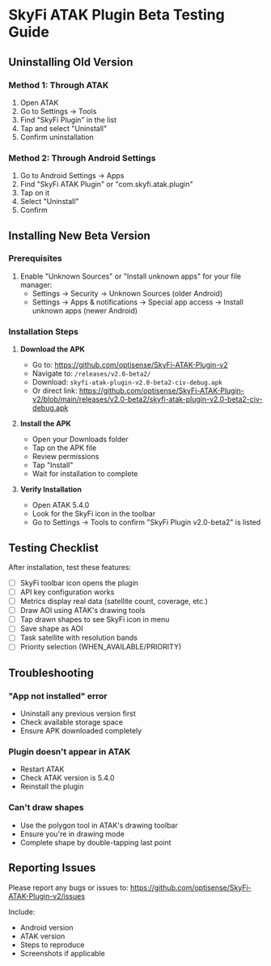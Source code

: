 # SkyFi ATAK Plugin Beta Testing Guide

## Uninstalling Old Version

### Method 1: Through ATAK
1. Open ATAK
2. Go to Settings → Tools
3. Find "SkyFi Plugin" in the list
4. Tap and select "Uninstall"
5. Confirm uninstallation

### Method 2: Through Android Settings
1. Go to Android Settings → Apps
2. Find "SkyFi ATAK Plugin" or "com.skyfi.atak.plugin"
3. Tap on it
4. Select "Uninstall"
5. Confirm

## Installing New Beta Version

### Prerequisites
1. Enable "Unknown Sources" or "Install unknown apps" for your file manager:
   - Settings → Security → Unknown Sources (older Android)
   - Settings → Apps & notifications → Special app access → Install unknown apps (newer Android)

### Installation Steps

1. **Download the APK**
   - Go to: https://github.com/optisense/SkyFi-ATAK-Plugin-v2
   - Navigate to: `/releases/v2.0-beta2/`
   - Download: `skyfi-atak-plugin-v2.0-beta2-civ-debug.apk`
   - Or direct link: https://github.com/optisense/SkyFi-ATAK-Plugin-v2/blob/main/releases/v2.0-beta2/skyfi-atak-plugin-v2.0-beta2-civ-debug.apk

2. **Install the APK**
   - Open your Downloads folder
   - Tap on the APK file
   - Review permissions
   - Tap "Install"
   - Wait for installation to complete

3. **Verify Installation**
   - Open ATAK 5.4.0
   - Look for the SkyFi icon in the toolbar
   - Go to Settings → Tools to confirm "SkyFi Plugin v2.0-beta2" is listed

## Testing Checklist

After installation, test these features:

- [ ] SkyFi toolbar icon opens the plugin
- [ ] API key configuration works
- [ ] Metrics display real data (satellite count, coverage, etc.)
- [ ] Draw AOI using ATAK's drawing tools
- [ ] Tap drawn shapes to see SkyFi icon in menu
- [ ] Save shape as AOI
- [ ] Task satellite with resolution bands
- [ ] Priority selection (WHEN_AVAILABLE/PRIORITY)

## Troubleshooting

### "App not installed" error
- Uninstall any previous version first
- Check available storage space
- Ensure APK downloaded completely

### Plugin doesn't appear in ATAK
- Restart ATAK
- Check ATAK version is 5.4.0
- Reinstall the plugin

### Can't draw shapes
- Use the polygon tool in ATAK's drawing toolbar
- Ensure you're in drawing mode
- Complete shape by double-tapping last point

## Reporting Issues

Please report any bugs or issues to:
https://github.com/optisense/SkyFi-ATAK-Plugin-v2/issues

Include:
- Android version
- ATAK version
- Steps to reproduce
- Screenshots if applicable